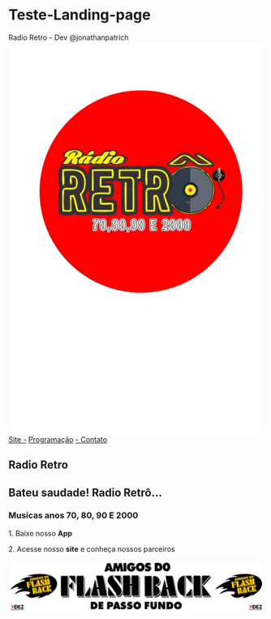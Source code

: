 # Teste-Landing-page

<head>
    <meta charset="UTF-8">
    <meta name="viewport" content="width=device-width, initial-scale=1.0">
    <meta name="description" content="Criação de uma Landing Page, Teste de conhecimento e aprendizado">
    Radio Retro - Dev @jonathanpatrich

<img class="cabecalho-imagem" src="./img/logoo 1.svg" alt="Logo da radio">
<a class="cabecalho-menu-item" href="https://www.radioretronaweb.com/">Site -</a>
<a class="cabecalho-menu-item" href="https://www.radioretronaweb.com/programacao/">Programação</a>
<a class="cabecalho-menu-item" href="https://api.whatsapp.com/send/?phone=5548998182616&text&app_absent=0">- Contato</a>
 
  <main class="conteudo">
    <section class="conteudo-principal">
    <div class="conteudo-principal-escrito">
     <h1 class="conteudo-principal-escrito-titulo">Radio Retro</h1>
     <h2 class="conteudo-principal-escrito-subtitulo">Bateu saudade! Radio Retrô...</h2>

   <section class="conteudo-secundario">
<h3 class="conteudo-secundario-titulo">Musicas anos 70, 80, 90 E 2000</h3>
<p class="conteudo-secundario-paragrafo">1. Baixe nosso <strong>App</strong></p>
<p class="conteudo-secundario-paragrafo">2. Acesse nosso <strong>site</strong> e conheça nossos parceiros</p>

  <footer class="rodape">
   <img class="rodape-imagem" src="./img/amigos.svg">
  </footer>
